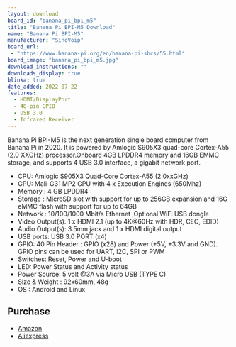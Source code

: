 ```yaml
---
layout: download
board_id: "banana_pi_bpi_m5"
title: "Banana Pi BPI-M5 Download"
name: "Banana Pi BPI-M5"
manufacturer: "SinoVoip"
board_url:
 - "https://www.banana-pi.org/en/banana-pi-sbcs/55.html"
board_image: "banana_pi_bpi_m5.jpg"
download_instructions: ""
downloads_display: true
blinka: true
date_added: 2022-07-22
features:
  - HDMI/DisplayPort
  - 40-pin GPIO
  - USB 3.0
  - Infrared Receiver
---
```


Banana Pi BPI-M5 is the next generation single board computer from Banana Pi in 2020. It is powered by Amlogic S905X3 quad-core Cortex-A55 (2.0 XXGHz) processor.Onboard 4GB LPDDR4 memory and 16GB EMMC storage, and supports 4 USB 3.0 interface, a gigabit network port.

- CPU: Amlogic S905X3 Quad-Core Cortex-A55 (2.0xxGHz)
- GPU: Mali-G31 MP2 GPU with 4 x Execution Engines (650Mhz)
- Memory  : 4 GB LPDDR4
- Storage : MicroSD slot with support for up to 256GB expansion and 16G eMMC flash with support for up to 64GB
- Network : 10/100/1000 Mbit/s Ethernet ,Optional WiFi USB dongle
- Video Output(s): 1 x HDMI 2.1 (up to 4K@60Hz with HDR, CEC, EDID)
- Audio Output(s): 3.5mm jack and 1 x HDMI digital output
- USB ports: USB 3.0 PORT (x4)
- GPIO: 40 Pin Header : GPIO (x28) and Power (+5V, +3.3V and GND). GPIO pins can be used for UART, I2C, SPI or PWM
- Switches: Reset, Power and U-boot
- LED: Power Status and Activity status
- Power Source: 5 volt @3A via Micro USB (TYPE C)
- Size & Weight  : 92x60mm, 48g
- OS : Android and Linux

## Purchase
* [Amazon](https://amzn.to/3CpbK8X)
* [Aliexpress](https://www.aliexpress.com/item/3256801685527943.html)
